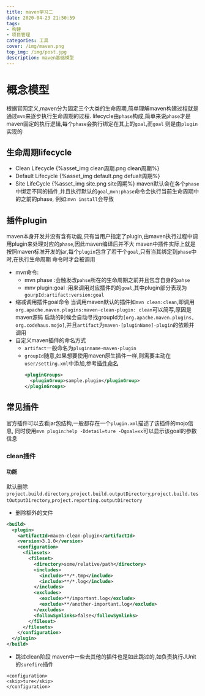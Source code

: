 ```yaml
---
title: maven学习二
date: 2020-04-23 21:50:59
tags:
- 构建
- 项目管理
categories: 工具
cover: /img/maven.png
top_img: /img/post.jpg
description: maven基础模型
---
```

# 概念模型
根据官网定义,maven分为固定三个大类的生命周期,简单理解maven构建过程就是通过`mvn`来逐步执行生命周期的过程.
lifecycle由`phase`构成,简单来说`phase`才是maven固定的执行逻辑,每个`phase`会执行绑定在其上的`goal`,而`goal`
则是由`plugin`实现的
## 生命周期lifecycle
- Clean Lifecycle
    {%asset_img clean周期.png clean周期%}
- Default Lifecycle
    {%asset_img default.png defualt周期%}
- Site LifeCycle
    {%asset_img site.png site周期%}
maven默认会在各个`phase`中绑定不同的插件,并且执行默认的`goal`,`mvn:phase`命令会执行当前生命周期中的之前的phase,
例如:`mvn install`会导致
## 插件plugin
maven本身开发并没有含有功能,只有当用户指定了plugin,由maven执行过程中调用plugin来处理对应的`phase`,因此maven编译后并不大
maven中插件实际上就是按照maven标准开发的jar,每个`plugin`包含了若干个`goal`,只有当其绑定到`phase`中时,在执行生命周期
命令时才会被调用
- mvn命令:
    - mvn phase :会触发改`pahse`所在的生命周期之前并且包含自身的`pahse`
    - mnv plugin:goal :用来调用对应插件的的`goal`,其中plugin部分表现为`gourpId:artifact:version:goal`
- 缩减调用插件goal命令
当调用maven默认的插件如`mvn clean:clean`,即调用`org.apache.maven.plugins:maven-clean-plugin: clean`可以简写,原因是maven源码
启动的时候会自动寻找groupId为`[org.apache.maven.plugins, org.codehaus.mojo]`,并且`artifact`为`maven-[pluginName]-plugin`的依赖并调用
- 自定义maven插件的命名方式
    - `artifact`一般命名为`pluginname-maven-plugin`
    - `groupId`随意,如果想要使用maven原生插件一样,则需要主动在`user/setting.xml`中添加,参考[插件命名](https://maven.apache.org/guides/plugin/guide-java-plugin-development.html#shortening-the-command-line)
        ```xml
        <pluginGroups>
          <pluginGroup>sample.plugin</pluginGroup>
        </pluginGroups>
        ```
## 常见插件
官方插件可以去看jar包结构,一般都存在一个`plugin.xml`描述了该插件的mojo信息,
同时使用`mvn plugin:help -Ddetail=ture -Dgoal=xx`可以显示该goal的参数信息
### clean插件
#### 功能
默认删除`project.build.directory`,`project.build.outputDirectory`,`project.build.testOutputDirectory`,`project.reporting.outputDirectory`
- 删除额外的文件
```xml
<build>
  <plugin>
    <artifactId>maven-clean-plugin</artifactId>
    <version>3.1.0</version>
    <configuration>
      <filesets>
        <fileset>
          <directory>some/relative/path</directory>
          <includes>
            <include>**/*.tmp</include>
            <include>**/*.log</include>
          </includes>
          <excludes>
            <exclude>**/important.log</exclude>
            <exclude>**/another-important.log</exclude>
          </excludes>
          <followSymlinks>false</followSymlinks>
        </fileset>
      </filesets>
    </configuration>
  </plugin>
</build>
```
- 跳过clean阶段
maven中一些去其他的插件也是如此跳过的,如负责执行JUnit 的`surefire`插件
```
<configuration>
<skip>ture</skip>
</configuration>
```
